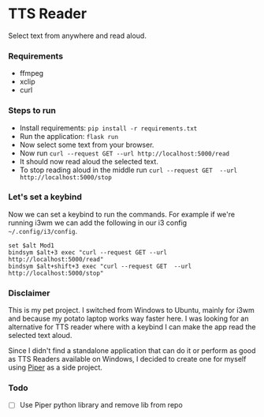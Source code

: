 # TTS Reader
Select text from anywhere and read aloud.

### Requirements
- ffmpeg
- xclip
- curl

### Steps to run
- Install requirements: `pip install -r requirements.txt`
- Run the application: `flask run`
- Now select some text from your browser.
- Now run `curl --request GET --url http://localhost:5000/read`
- It should now read aloud the selected text.
- To stop reading aloud in the middle run `curl --request GET  --url http://localhost:5000/stop`

### Let's set a keybind
Now we can set a keybind to run the commands. For example if we're running i3wm we can add the following in our i3 config `~/.config/i3/config`.
```shell
set $alt Mod1
bindsym $alt+3 exec "curl --request GET --url http://localhost:5000/read"
bindsym $alt+shift+3 exec "curl --request GET  --url http://localhost:5000/stop"
```

### Disclaimer
This is my pet project. I switched from Windows to Ubuntu, mainly for i3wm and because my potato laptop works way faster here.
I was looking for an alternative for TTS reader where with a keybind I can make the app read the selected text aloud.

Since I didn't find a standalone application that can do it or perform as good as TTS Readers available on Windows, I decided to create one for myself using [Piper](https://github.com/rhasspy/piper) as a side project.

### Todo
- [ ] Use Piper python library and remove lib from repo